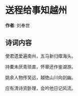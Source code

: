 # 送程给事知越州

**作者**: 刘奉世

## 诗词内容

使君遗爱遍南州，五马新归瘴海头。

持橐未厌青琐直，怀章还作鉴湖游。

姚余人物传吴远，越绝山川向剡幽。

应有清诗资卧理，会吟他日记风流。

